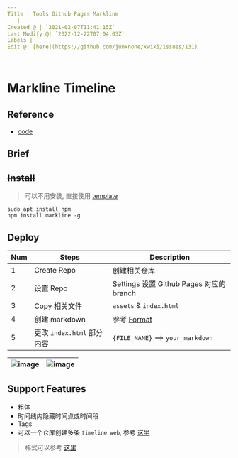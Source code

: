 ```yaml
---
Title | Tools Github Pages Markline
-- | --
Created @ | `2021-02-07T11:41:15Z`
Last Modify @| `2022-12-22T07:04:03Z`
Labels | ``
Edit @| [here](https://github.com/junxnone/xwiki/issues/131)

---
```

# Markline Timeline 

## Reference
- [code](https://github.com/hotoo/markline)

## Brief

## ~~Install~~

> 可以不用安装, 直接使用 [template](https://github.com/hotoo/markline/tree/master/template)
```
sudo apt install npm
npm install markline -g
```

## Deploy

Num | Steps | Description
-- | -- | --
1 | Create Repo | 创建相关仓库
2 | 设置 Repo |  Settings 设置 Github Pages 对应的branch
3 | Copy 相关文件 |  `assets`  & `index.html`
4 | 创建 markdown |参考 [Format](https://github.com/hotoo/life/blob/gh-pages/hotoo.md)
5 | 更改 `index.html` 部分内容  |  `{FILE_NANE}` ==> `your_markdown`


![image](https://user-images.githubusercontent.com/2216970/107148151-b94b7480-698c-11eb-8af9-6b5d084af4da.png) | ![image](https://user-images.githubusercontent.com/2216970/107148102-640f6300-698c-11eb-8ba4-067db21d368a.png)
-- | --

## Support Features
- 粗体
- 时间线内隐藏时间点或时间段
- Tags
- 可以一个仓库创建多条 `timeline web`, 参考 [这里](https://github.com/junxnone/ht)

> 格式可以参考  [这里](https://github.com/junxnone/template_ht_markline)

